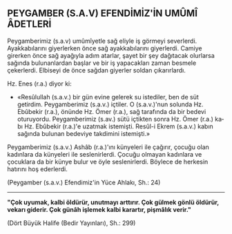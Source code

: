 ## PEYGAMBER (S.A.V) EFENDİMİZ'İN UMÛMÎ ÂDETLERİ

Peygamberimiz (s.a.v) umûmîyetle sağ eliyle iş görmeyi severlerdi. Ayakkabılarını giyerlerken önce sağ ayakkabılarını giyerlerdi. Ca­miye girerken önce sağ ayağıyla adım atarlar, şayet bir şey dağıtacak olurlarsa sağında bu­lunanlardan başlar ve bir iş yapacakları za­man besmele çekerlerdi. Elbiseyi de önce sağ­dan giyerler soldan çıkarırlardı.

Hz. Enes (r.a.) diyor ki:

- «Resûlullah (s.a.v.) bir gün evine gelerek su istediler, ben de süt getirdim. Peygamberimiz (s.a.v.) içtiler. O (s.a.v.)'nun solunda Hz. Ebûbekir (r.a.), önünde Hz. Ömer (r.a.), sağ tara­fında da bir bedevi oturuyordu. Peygamberimiz (s.av.) sütü içtikten sonra Hz. Ömer (r.a.) ka­bı Hz. Ebûbekir (r.a.)'e uzatmak istemişti. Resûl-i Ekrem (s.a.v.) kabın sağında bulunan be­deviye takdimini istemişti.»

Peygamberimiz (s.a.v.) Ashâb (r.a.)'ını künyeleri ile çağırır, çocuğu olan kadınlara da künyeleri ile seslenirlerdi. Çocuğu olmayan kadın­lara ve çocuklara da bir künye bulur ve öyle seslenirlerdi. Böylece de herkesin hatırını hoş ederlerdi.

(Peygamber (s.a.v.) Efendimiz'in Yüce Ahlakı, Sh.: 24)

<hr>

**"Çok uyumak, kalbi öldürür, unutmayı arttı­rır. Çok gülmek gönlü öldürür, vekarı giderir. Çok günâh işlemek kalbi karartır, pişmâlık ve­rir."**

(Dört Büyük Halife (Bedir Yayınları), Sh.: 299)
